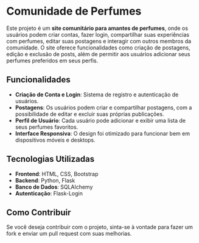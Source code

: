 # Comunidade de Perfumes

Este projeto é um **site comunitário para amantes de perfumes**, onde os usuários podem criar contas, fazer login, compartilhar suas experiências com perfumes, editar suas postagens e interagir com outros membros da comunidade. O site oferece funcionalidades como criação de postagens, edição e exclusão de posts, além de permitir aos usuários adicionar seus perfumes preferidos em seus perfis.

## Funcionalidades

- **Criação de Conta e Login**: Sistema de registro e autenticação de usuários.
- **Postagens**: Os usuários podem criar e compartilhar postagens, com a possibilidade de editar e excluir suas próprias publicações.
- **Perfil de Usuário**: Cada usuário pode adicionar e exibir uma lista de seus perfumes favoritos.
- **Interface Responsiva**: O design foi otimizado para funcionar bem em dispositivos móveis e desktops.

## Tecnologias Utilizadas

- **Frontend**: HTML, CSS, Bootstrap
- **Backend**: Python, Flask
- **Banco de Dados**: SQLAlchemy
- **Autenticação**: Flask-Login

## Como Contribuir

Se você deseja contribuir com o projeto, sinta-se à vontade para fazer um fork e enviar um pull request com suas melhorias.

